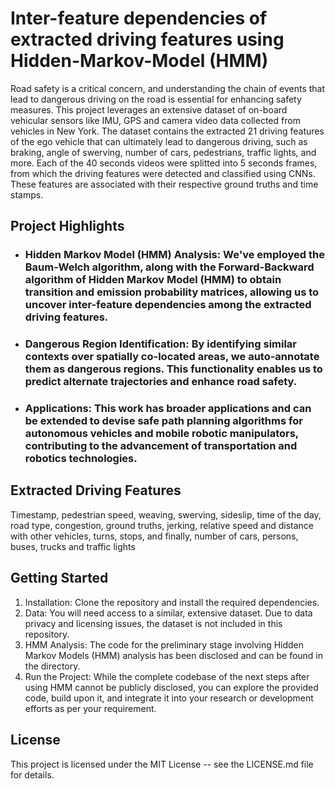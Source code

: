 # Inter-feature dependencies of extracted driving features using Hidden-Markov-Model (HMM)
Road safety is a critical concern, and understanding the chain of events that lead to dangerous driving on the road is essential for enhancing safety measures. This project leverages an extensive dataset of on-board vehicular sensors like IMU, GPS and camera video data collected from vehicles in New York. The dataset contains the extracted 21 driving features of the ego vehicle that can ultimately lead to dangerous driving, such as braking, angle of swerving, number of cars, pedestrians, traffic lights, and more. Each of the 40 seconds videos were splitted into 5 seconds frames, from which the driving features were detected and classified using CNNs. These features are associated with their respective ground truths and time stamps.

## Project Highlights
- ### Hidden Markov Model (HMM) Analysis: We've employed the Baum-Welch algorithm, along with the Forward-Backward algorithm of Hidden Markov Model (HMM) to obtain transition and emission probability matrices, allowing us to uncover inter-feature dependencies among the extracted driving features.
- ### Dangerous Region Identification: By identifying similar contexts over spatially co-located areas, we auto-annotate them as dangerous regions. This functionality enables us to predict alternate trajectories and enhance road safety.
- ### Applications: This work has broader applications and can be extended to devise safe path planning algorithms for autonomous vehicles and mobile robotic manipulators, contributing to the advancement of transportation and robotics technologies.

## Extracted Driving Features
Timestamp, pedestrian speed, weaving, swerving, sideslip, time of the day, road type, congestion, ground truths, jerking, relative speed and distance with other vehicles, turns, stops, and finally, number of cars, persons, buses, trucks and traffic lights

## Getting Started
1. Installation: Clone the repository and install the required dependencies.
2. Data: You will need access to a similar, extensive dataset. Due to data privacy and licensing issues, the dataset is not included in this repository.
3. HMM Analysis: The code for the preliminary stage involving Hidden Markov Models (HMM) analysis has been disclosed and can be found in the directory.
4. Run the Project: While the complete codebase of the next steps after using HMM cannot be publicly disclosed, you can explore the provided code, build upon it, and integrate it into your research or development efforts as per your requirement.

## License
This project is licensed under the MIT License -- see the LICENSE.md file for details.
